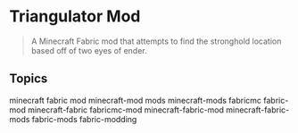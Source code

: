 # Triangulator Mod

> A Minecraft Fabric mod that attempts to find the stronghold location based off of two eyes of ender.

## Topics

minecraft fabric mod minecraft-mod mods minecraft-mods fabricmc fabric-mod minecraft-fabric fabricmc-mod minecraft-fabric-mod minecraft-fabric-mods fabric-mods fabric-modding
